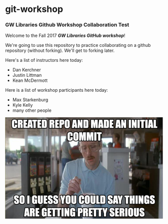 # git-workshop
### GW Libraries Github Workshop Collaboration Test

Welcome to the Fall 2017 _**GW Libraries GitHub workshop**_!

We're going to use this repository to practice collaborating on a github repository (without forking).  We'll get to forking later.

Here's a list of instructors here today:
- Dan Kerchner
- Justin Littman
- Kean McDermott

Here is a list of workshop participants here today:
- Max Starkenburg
- Kyle Kelly
- many other people


![meme about commits](meme.jpg)
